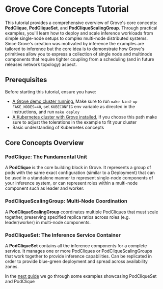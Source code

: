 # Grove Core Concepts Tutorial

This tutorial provides a comprehensive overview of Grove's core concepts: **PodClique**, **PodCliqueSet**, and **PodCliqueScalingGroup**. Through practical examples, you'll learn how to deploy and scale inference workloads from simple single-node setups to complex multi-node distributed systems. Since Grove's creation was motivated by inference the examples are tailored to inference but the core idea is to demonstrate how Grove's primitives allow you to express a collection of single node and multinode components that require tighter coupling from a scheduling (and in future releases network topology) aspect.

## Prerequisites

Before starting this tutorial, ensure you have:
- [A Grove demo cluster running.](../installation.md#developing-grove) Make sure to run `make kind-up FAKE_NODES=40`, set `KUBECONFIG` env variable as directed in the instructions, and run `make deploy`
- [A Kubernetes cluster with Grove installed.](../installation.md#deploying-grove) If you choose this path make sure to adjust the tolerations in the example to fit your cluster
- Basic understanding of Kubernetes concepts


## Core Concepts Overview

### PodClique: The Fundamental Unit
A **PodClique** is the core building block in Grove. It represents a group of pods with the same exact configuration (similar to a Deployment) that can be used in a standalone manner to represent single-node components of your inference system, or can represent roles within a multi-node component such as leader and worker.

### PodCliqueScalingGroup: Multi-Node Coordination
A **PodCliqueScalingGroup** coordinates multiple PodCliques that must scale together, preserving specified replica ratios across roles (e.g. leader/worker) in multi-node components.

### PodCliqueSet: The Inference Service Container
A **PodCliqueSet** contains all the inference components for a complete service. It manages one or more PodCliques or PodCliqueScalingGroups that work together to provide inference capabilities. Can be replicated in order to provide blue-green deployment and spread across availability zones.

In the [next guide](./pcs_and_pclq_intro.md) we go through some examples showcasing PodCliqueSet and PodClique